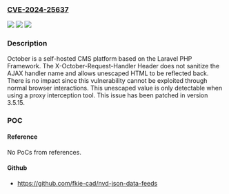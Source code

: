 ### [CVE-2024-25637](https://cve.mitre.org/cgi-bin/cvename.cgi?name=CVE-2024-25637)
![](https://img.shields.io/static/v1?label=Product&message=october&color=blue)
![](https://img.shields.io/static/v1?label=Version&message=%3D%20%3E%3D%203.2%2C%20%3C%203.5.15%20&color=brighgreen)
![](https://img.shields.io/static/v1?label=Vulnerability&message=CWE-79%3A%20Improper%20Neutralization%20of%20Input%20During%20Web%20Page%20Generation%20('Cross-site%20Scripting')&color=brighgreen)

### Description

October is a self-hosted CMS platform based on the Laravel PHP Framework. The X-October-Request-Handler Header does not sanitize the AJAX handler name and allows unescaped HTML to be reflected back. There is no impact since this vulnerability cannot be exploited through normal browser interactions. This unescaped value is only detectable when using a proxy interception tool. This issue has been patched in version 3.5.15.

### POC

#### Reference
No PoCs from references.

#### Github
- https://github.com/fkie-cad/nvd-json-data-feeds

